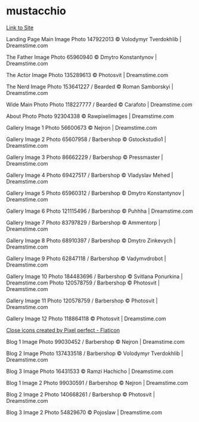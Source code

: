 # mustacchio

<a href="https://slyssy.github.io/mustacchio">Link to Site</a>

Landing Page Main Image
Photo 147922013 © Volodymyr Tverdokhlib | Dreamstime.com

The Father Image
Photo 65960940 © Dmytro Konstantynov | Dreamstime.com

The Actor Image
Photo 135289613 © Photosvit | Dreamstime.com

The Nerd Image
Photo 153641227 / Bearded © Roman Samborskyi | Dreamstime.com

Wide Main Photo
Photo 118227777 / Bearded © Carafoto | Dreamstime.com

About Photo
Photo 92304338 © Rawpixelimages | Dreamstime.com

Gallery Image 1
Photo 56600673 © Nejron | Dreamstime.com

Gallery Image 2
Photo 65607958 / Barbershop © Gstockstudio1 | Dreamstime.com

Gallery Image 3
Photo 86662229 / Barbershop © Pressmaster | Dreamstime.com

Gallery Image 4
Photo 69427517 / Barbershop © Vladyslav Mehed | Dreamstime.com

Gallery Image 5
Photo 65960312 / Barbershop © Dmytro Konstantynov | Dreamstime.com

Gallery Image 6
Photo 121115496 / Barbershop © Puhhha | Dreamstime.com

Gallery Image 7
Photo 83797829 / Barbershop © Ammentorp | Dreamstime.com

Gallery Image 8
Photo 68910397 / Barbershop © Dmytro Zinkevych | Dreamstime.com

Gallery Image 9
Photo 62847118 / Barbershop © Vadymvdrobot | Dreamstime.com

Gallery Image 10
Photo 184483696 / Barbershop © Svitlana Ponurkina | Dreamstime.com
Photo 120578759 / Barbershop © Photosvit | Dreamstime.com

Gallery Image 11
Photo 120578759 / Barbershop © Photosvit | Dreamstime.com

Gallery Image 12
Photo 118864118 © Photosvit | Dreamstime.com

<a href="https://www.flaticon.com/free-icons/close" title="close icons">Close icons created by Pixel perfect - Flaticon</a>

Blog 1 Image
Photo 99030452 / Barbershop © Nejron | Dreamstime.com

Blog 2 Image
Photo 137433518 / Barbershop © Volodymyr Tverdokhlib | Dreamstime.com

Blog 3 Image
Photo 16431533 © Ramzi Hachicho | Dreamstime.com

Blog 1 Image 2
Photo 99030591 / Barbershop © Nejron | Dreamstime.com

Blog 2 Image 2
Photo 140668261 / Barbershop © Photosvit | Dreamstime.com

Blog 3 Image 2
Photo 54829670 © Pojoslaw | Dreamstime.com
